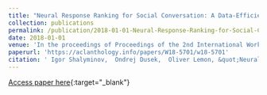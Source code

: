 ```yaml
---
title: "Neural Response Ranking for Social Conversation: A Data-Efficient Approach"
collection: publications
permalink: /publication/2018-01-01-Neural-Response-Ranking-for-Social-Conversation-A-Data-Efficient-Approach
date: 2018-01-01
venue: 'In the proceedings of Proceedings of the 2nd International Workshop on Search-Oriented Conversational AI, SCAI@EMNLP 2018, Brussels, Belgium, October 31, 2018'
paperurl: 'https://aclanthology.info/papers/W18-5701/w18-5701'
citation: ' Igor Shalyminov,  Ondrej Dusek,  Oliver Lemon, &quot;Neural Response Ranking for Social Conversation: A Data-Efficient Approach.&quot; In the proceedings of Proceedings of the 2nd International Workshop on Search-Oriented Conversational AI, SCAI@EMNLP 2018, Brussels, Belgium, October 31, 2018, 2018.'
---
```

[Access paper here](https://aclanthology.info/papers/W18-5701/w18-5701){:target="_blank"}
